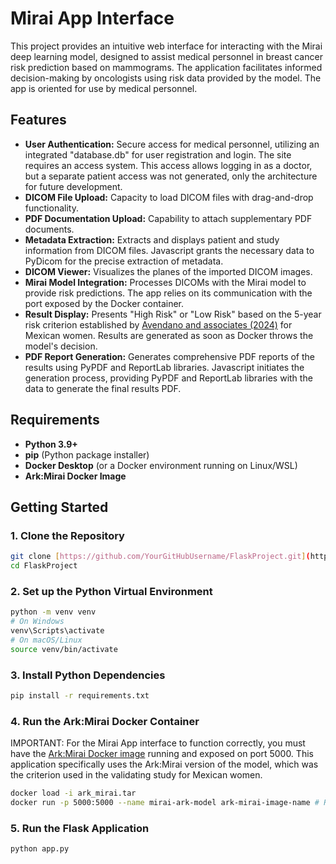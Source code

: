 # Mirai App Interface

This project provides an intuitive web interface for interacting with the Mirai deep learning model, designed to assist medical personnel in breast cancer risk prediction based on mammograms. The application facilitates informed decision-making by oncologists using risk data provided by the model. The app is oriented for use by medical personnel.

## Features

* **User Authentication:** Secure access for medical personnel, utilizing an integrated "database.db" for user registration and login. The site requires an access system. This access allows logging in as a doctor, but a separate patient access was not generated, only the architecture for future development.
* **DICOM File Upload:** Capacity to load DICOM files with drag-and-drop functionality.
* **PDF Documentation Upload:** Capability to attach supplementary PDF documents.
* **Metadata Extraction:** Extracts and displays patient and study information from DICOM files. Javascript grants the necessary data to PyDicom for the precise extraction of metadata.
* **DICOM Viewer:** Visualizes the planes of the imported DICOM images.
* **Mirai Model Integration:** Processes DICOMs with the Mirai model to provide risk predictions. The app relies on its communication with the port exposed by the Docker container.
* **Result Display:** Presents "High Risk" or "Low Risk" based on the 5-year risk criterion established by [Avendano and associates (2024)](https://doi.org/10.1186/s13244-024-01808-3) for Mexican women. Results are generated as soon as Docker throws the model's decision.
* **PDF Report Generation:** Generates comprehensive PDF reports of the results using PyPDF and ReportLab libraries. Javascript initiates the generation process, providing PyPDF and ReportLab libraries with the data to generate the final results PDF.

## Requirements

* **Python 3.9+**
* **pip** (Python package installer)
* **Docker Desktop** (or a Docker environment running on Linux/WSL)
* **Ark:Mirai Docker Image**

## Getting Started

### 1. Clone the Repository

```bash
git clone [https://github.com/YourGitHubUsername/FlaskProject.git](https://github.com/YourGitHubUsername/FlaskProject.git)
cd FlaskProject
```

### 2. Set up the Python Virtual Environment
```bash
python -m venv venv
# On Windows
venv\Scripts\activate
# On macOS/Linux
source venv/bin/activate
```
### 3. Install Python Dependencies
```bash
pip install -r requirements.txt
```

### 4. Run the Ark:Mirai Docker Container

IMPORTANT: For the Mirai App interface to function correctly, you must have the [Ark:Mirai Docker image](https://drive.google.com/file/d/1z30j1oG4UiMqgkUs1tfaBQLJ2Cp930vM/view) running and exposed on port 5000. This application specifically uses the Ark:Mirai version of the model, which was the criterion used in the validating study for Mexican women.
```bash
docker load -i ark_mirai.tar
docker run -p 5000:5000 --name mirai-ark-model ark-mirai-image-name # Replace 'ark-mirai-image-name' with the actual name of your Ark:Mirai image
```
### 5. Run the Flask Application
```bash
python app.py
```


